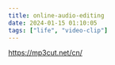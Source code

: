 ```yaml
---
title: online-audio-editing
date: 2024-01-15 01:10:05
tags: ["life", "video-clip"]
---
```

https://mp3cut.net/cn/

